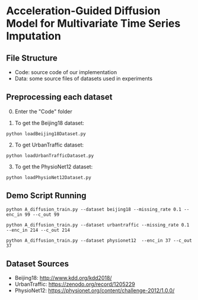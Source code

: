 # Acceleration-Guided Diffusion Model for Multivariate Time Series Imputation


## File Structure
* Code: source code of our implementation
* Data: some source files of datasets used in experiments


## Preprocessing each dataset
0. Enter the "Code" folder

1. To get the Beijing18 dataset:
```
python loadBeijing18Dataset.py
```

2. To get UrbanTraffic dataset:
```
python loadUrbanTrafficDataset.py
```
3. To get the PhysioNet12 dataset:
```
python loadPhysioNet12Dataset.py
```

## Demo Script Running
```
python A_diffusion_train.py --dataset beijing18 --missing_rate 0.1 --enc_in 99 --c_out 99
```

```
python A_diffusion_train.py --dataset urbantraffic --missing_rate 0.1 --enc_in 214 --c_out 214
```

```
python A_diffusion_train.py --dataset physionet12  --enc_in 37 --c_out 37
```

## Dataset Sources
* Beijing18: http://www.kdd.org/kdd2018/
* UrbanTraffic: https://zenodo.org/record/1205229
* PhysioNet12: https://physionet.org/content/challenge-2012/1.0.0/
